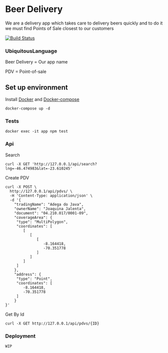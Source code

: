 # Beer Delivery
We are a delivery app which takes care to delivery beers quickly and to do it we must find Points of Sale closest to our customers

[![Build Status](https://travis-ci.org/pvgomes/beer-delivery.svg?branch=master)](https://travis-ci.org/pvgomes/beer-delivery)


### UbiquitousLanguage
Beer Delivery = Our app name

PDV = Point-of-sale


## Set up environment

Install [Docker](https://docs.docker.com/install/)  and [Docker-compose](https://docs.docker.com/compose/install/)

```
docker-compose up -d
```

### Tests
`docker exec -it app npm test`

### Api

Search
```
curl -X GET 'http://127.0.0.1/api/search?lng=-46.474983&lat=-23.610245'
```

Create PDV
```
curl -X POST \
  http://127.0.0.1/api/pdvs/ \
  -H 'Content-Type: application/json' \
  -d '{
	"tradingName": "Adega do Java",
	"ownerName": "Joaquina Jalenta",
	"document": "04.210.017/0001-09",
	"coverageArea": {
	 "type": "MultiPolygon",
	 "coordinates": [
	    [
	       [
	          [
	             -8.164418,
	             -70.351778
	          ]
	       ]
	    ]
	 ]
	},
	"address": {
	 "type": "Point",
	 "coordinates": [
	    -8.164418,
	    -70.351778
	 ]
	}
}'
```

Get By Id
```
curl -X GET http://127.0.0.1/api/pdvs/{ID}
```


### Deployment
`WIP`
